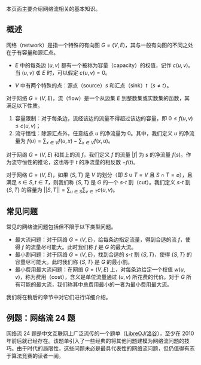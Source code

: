 本页面主要介绍网络流相关的基本知识。

## 概述

网络（network）是指一个特殊的有向图 $G=(V,E)$，其与一般有向图的不同之处在于有容量和源汇点。

-   $E$ 中的每条边 $(u, v)$ 都有一个被称为容量（capacity）的权值，记作 $c(u, v)$。当 $(u,v)\notin E$ 时，可以假定 $c(u,v)=0$。

-   $V$ 中有两个特殊的点：源点（source）$s$ 和汇点（sink）$t$（$s \neq t$）。

对于网络 $G=(V, E)$，流（flow）是一个从边集 $E$ 到整数集或实数集的函数，其满足以下性质。

1.  容量限制：对于每条边，流经该边的流量不得超过该边的容量，即 $0 \leq f(u,v) \leq c(u,v)$；
2.  流守恒性：除源汇点外，任意结点 $u$ 的净流量为 $0$。其中，我们定义 $u$ 的净流量为 $f(u) = \sum_{x \in V} f(u, x) - \sum_{x \in V} f(x, u)$。

对于网络 $G = (V, E)$ 和其上的流 $f$，我们定义 $f$ 的流量 $|f|$ 为 $s$ 的净流量 $f(s)$。作为流守恒性的推论，这也等于 $t$ 的净流量的相反数 $-f(t)$。

对于网络 $G = (V, E)$，如果 $\{S, T\}$ 是 $V$ 的划分（即 $S \cup T = V$ 且 $S \cap T = \varnothing$），且满足 $s \in S, t \in T$，则我们称 $\{S, T\}$ 是 $G$ 的一个 $s$-$t$ 割（cut）。我们定义 $s$-$t$ 割 $\{S, T\}$ 的容量为 $||S, T|| = \sum_{u \in S} \sum_{v \in T} c(u, v)$。

## 常见问题

常见的网络流问题包括但不限于以下类型问题。

-   最大流问题：对于网络 $G = (V, E)$，给每条边指定流量，得到合适的流 $f$，使得 $f$ 的流量尽可能大。此时我们称 $f$ 是 $G$ 的最大流。
-   最小割问题：对于网络 $G = (V, E)$，找到合适的 $s$-$t$ 割 $\{S, T\}$，使得 $\{S, T\}$ 的容量尽可能大。此时我们称 $\{S, T\}$ 是 $G$ 的最小割。
-   最小费用最大流问题：在网络 $G = (V, E)$ 上，对每条边给定一个权值 $w(u, v)$，称为费用（cost），含义是单位流量通过 $(u, v)$ 所花费的代价。对于 $G$ 所有可能的最大流，我们称其中总费用最小的一者为最小费用最大流。

我们将在稍后的章节中对它们进行详细介绍。

## 例题：网络流 24 题

网络流 24 题是中文互联网上广泛流传的一个题单（[LibreOJ](https://loj.ac/problems/tag/30)/[洛谷](https://www.luogu.com.cn/problem/list?tag=332)），至少在 2010 年前后就已经存在。该题单引入了一些经典的将其他问题建模为网络流问题的技巧。由于时代的局限性，这些问题未必是最具代表性的网络流问题，但仍值得有志于算法竞赛的读者一阅。

